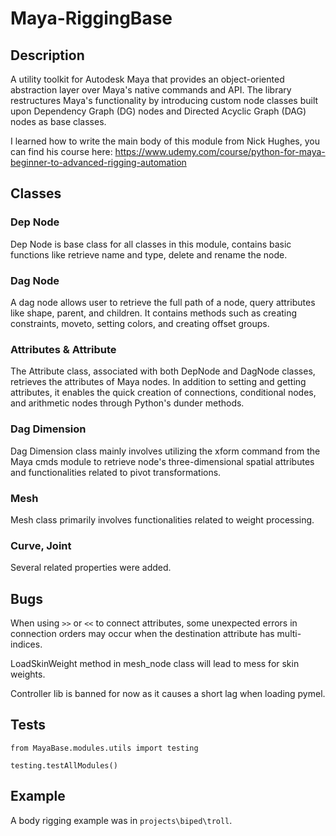 # Maya-RiggingBase
## Description
A utility toolkit for Autodesk Maya that provides an object-oriented abstraction layer over Maya's native commands and API. The library restructures Maya's functionality by introducing custom node classes built upon Dependency Graph (DG) nodes and Directed Acyclic Graph (DAG) nodes as base classes.

I learned how to write the main body of this module from Nick Hughes, you can find his course here: https://www.udemy.com/course/python-for-maya-beginner-to-advanced-rigging-automation
## Classes
### Dep Node
Dep Node is base class for all classes in this module, contains basic functions like retrieve name and type, delete and rename the node.
### Dag Node
A dag node allows user to retrieve the full path of a node, query attributes like shape, parent, and children. It contains methods such as creating constraints, moveto, setting colors, and creating offset groups.
### Attributes & Attribute
The Attribute class, associated with both DepNode and DagNode classes, retrieves the attributes of Maya nodes. In addition to setting and getting attributes, it enables the quick creation of connections, conditional nodes, and arithmetic nodes through Python's dunder methods.
### Dag Dimension
Dag Dimension class mainly involves utilizing the xform command from the Maya cmds module to retrieve node's three-dimensional spatial attributes and functionalities related to pivot transformations.
### Mesh
Mesh class primarily involves functionalities related to weight processing.
### Curve, Joint
Several related properties were added.
## Bugs
When using `>>` or `<<` to connect attributes, some unexpected errors in connection orders may occur when the destination attribute has multi-indices.

LoadSkinWeight method in mesh_node class will lead to mess for skin weights. 

Controller lib is banned for now as it causes a short lag when loading pymel.

## Tests
`from MayaBase.modules.utils import testing` 

`testing.testAllModules()`

## Example
A body rigging example was in `projects\biped\troll`.
